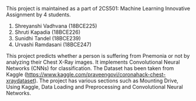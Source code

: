 This project is maintained as a part of 2CS501: Machine Learning Innovative Assignment by 4 students.
1. Shreyanshi Vadhvana (18BCE225)
2. Shruti Kapadia (18BCE226)
3. Sunidhi Tandel (18BCE239)
4. Urvashi Ramdasani (18BCE247)

This project predicts whether a person is suffering from Pnemonia or not by analyzing their Chest X-Ray images. It implements Convolutional Neural Networks (CNNs) 
for classification. The Dataset has been taken from Kaggle (https://www.kaggle.com/praveengovi/coronahack-chest-xraydataset). The project has various sections such as 
Mounting Drive, Using Kaggle, Data Loading and Preprocessing and Convolutional Neural Networks. 
